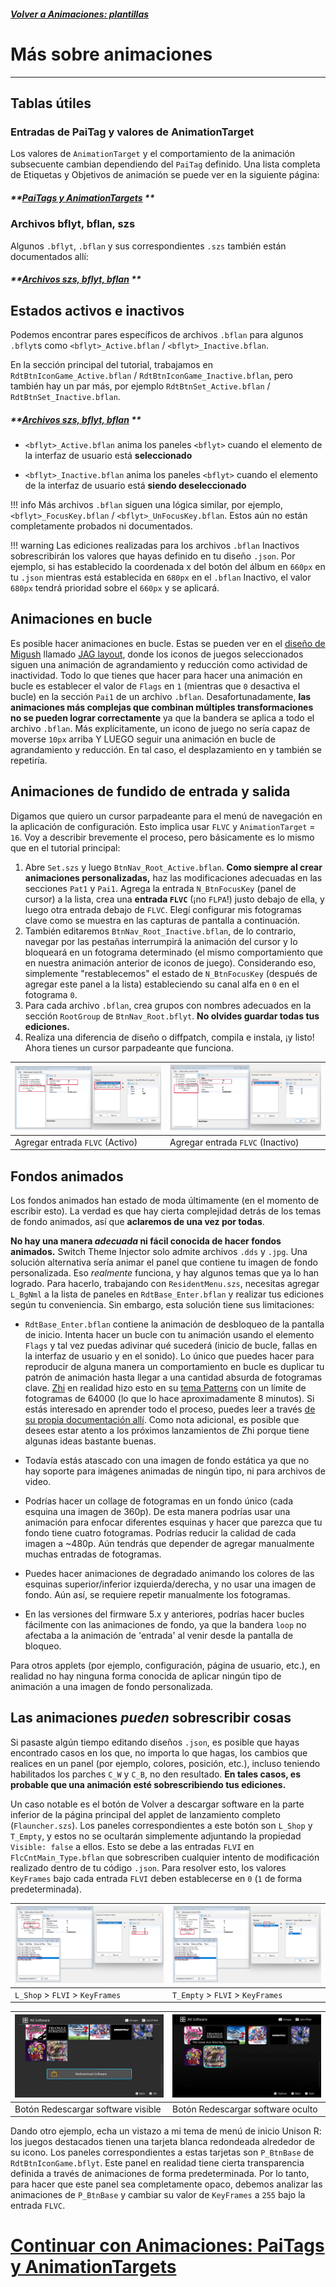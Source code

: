 #####  [Volver a Animaciones: plantillas](anim-templates.md)

# Más sobre animaciones
---

## Tablas útiles

### Entradas de PaiTag y valores de AnimationTarget

Los valores de `AnimationTarget` y el comportamiento de la animación subsecuente cambian dependiendo del `PaiTag` definido. Una lista completa de Etiquetas y Objetivos de animación se puede ver en la siguiente página:

##### **[PaiTags y AnimationTargets](./paitags-and-targets.md) **

### Archivos bflyt, bflan, szs

Algunos `.bflyt`, `.bflan` y sus correspondientes `.szs` también están documentados allí:

##### **[Archivos szs, bflyt, bflan](./szs-bflyt-bflan.md) **

## Estados activos e inactivos

Podemos encontrar pares específicos de archivos `.bflan` para algunos `.bflyt`s como `<bflyt>_Active.bflan` / `<bflyt>_Inactive.bflan`.

En la sección principal del tutorial, trabajamos en `RdtBtnIconGame_Active.bflan` / `RdtBtnIconGame_Inactive.bflan`, pero también hay un par más, por ejemplo `RdtBtnSet_Active.bflan` / `RdtBtnSet_Inactive.bflan`.

##### **[Archivos szs, bflyt, bflan](./szs-bflyt-bflan.md) **

- `<bflyt>_Active.bflan` anima los paneles `<bflyt>` cuando el elemento de la interfaz de usuario está **seleccionado**

- `<bflyt>_Inactive.bflan` anima los paneles `<bflyt>` cuando el elemento de la interfaz de usuario está **siendo deseleccionado**

!!! info
      Más archivos `.bflan` siguen una lógica similar, por ejemplo, `<bflyt>_FocusKey.bflan` / `<bflyt>_UnFocusKey.bflan`. Estos aún no están completamente probados ni documentados.

!!! warning
      Las ediciones realizadas para los archivos `.bflan` Inactivos sobrescribirán los valores que hayas definido en tu diseño `.json`. Por ejemplo, si has establecido la coordenada x del botón del álbum en `660px` en tu `.json` mientras está establecida en `680px` en el `.bflan` Inactivo, el valor `680px` tendrá prioridad sobre el `660px` y se aplicará.

## Animaciones en bucle

Es posible hacer animaciones en bucle. Estas se pueden ver en el [diseño de Migush](https://themezer.net/creators/123859829453357056) llamado [JAG layout](https://themezer.net/layouts/homemenu/JAG-Layout-2), donde los iconos de juegos seleccionados siguen una animación de agrandamiento y reducción como actividad de inactividad. Todo lo que tienes que hacer para hacer una animación en bucle es establecer el valor de `Flags` en `1` (mientras que `0` desactiva el bucle) en la sección `Pai1` de un archivo `.bflan`. Desafortunadamente, **las animaciones más complejas que combinan múltiples transformaciones no se pueden lograr correctamente** ya que la bandera se aplica a todo el archivo `.bflan`. Más explícitamente, un icono de juego no sería capaz de moverse `10px` arriba Y LUEGO seguir una animación en bucle de agrandamiento y reducción. En tal caso, el desplazamiento en y también se repetiría.

## Animaciones de fundido de entrada y salida

Digamos que quiero un cursor parpadeante para el menú de navegación en la aplicación de configuración. Esto implica usar `FLVC` y `AnimationTarget` = `16`. Voy a describir brevemente el proceso, pero básicamente es lo mismo que en el tutorial principal:

1. Abre `Set.szs` y luego `BtnNav_Root_Active.bflan`. **Como siempre al crear animaciones personalizadas,** haz las modificaciones adecuadas en las secciones `Pat1` y `Pai1`. Agrega la entrada `N_BtnFocusKey` (panel de cursor) a la lista, crea una **entrada `FLVC`** (¡no `FLPA`!) justo debajo de ella, y luego otra entrada debajo de `FLVC`. Elegí configurar mis fotogramas clave como se muestra en las capturas de pantalla a continuación.
2. También editaremos `BtnNav_Root_Inactive.bflan`, de lo contrario, navegar por las pestañas interrumpirá la animación del cursor y lo bloqueará en un fotograma determinado (el mismo comportamiento que en nuestra animación anterior de iconos de juego). Considerando eso, simplemente "restablecemos" el estado de `N_BtnFocusKey` (después de agregar este panel a la lista) estableciendo su canal alfa en `0` en el fotograma `0`.
3. Para cada archivo `.bflan`, crea grupos con nombres adecuados en la sección `RootGroup` de `BtnNav_Root.bflyt`. **No olvides guardar todas tus ediciones.**
4. Realiza una diferencia de diseño o diffpatch, compila e instala, ¡y listo! Ahora tienes un cursor parpadeante que funciona.

| ![Configuración (1)](tuto14.jpg "Configuración (1)") | ![Configuración (2)](tuto15.jpg "Configuración (2)") |
|------------------------------------------------------|------------------------------------------------------|
| Agregar entrada `FLVC` (Activo)                      | Agregar entrada `FLVC` (Inactivo)                    |

## Fondos animados

Los fondos animados han estado de moda últimamente (en el momento de escribir esto). La verdad es que hay cierta complejidad detrás de los temas de fondo animados, así que **aclaremos de una vez por todas**.

**No hay una manera *adecuada* ni fácil conocida de hacer fondos animados.** Switch Theme Injector solo admite archivos `.dds` y `.jpg`.
Una solución alternativa sería animar el panel que contiene tu imagen de fondo personalizada. Eso *realmente* funciona, y hay algunos temas que ya lo han logrado. Para hacerlo, trabajando con `ResidentMenu.szs`, necesitas agregar `L_BgNml` a la lista de paneles en `RdtBase_Enter.bflan` y realizar tus ediciones según tu conveniencia. Sin embargo, esta solución tiene sus limitaciones:


- `RdtBase_Enter.bflan` contiene la animación de desbloqueo de la pantalla de inicio. Intenta hacer un bucle con tu animación usando el elemento `Flags` y tal vez puedas adivinar qué sucederá (inicio de bucle, fallas en la interfaz de usuario y en el sonido). Lo único que puedes hacer para reproducir de alguna manera un comportamiento en bucle es duplicar tu patrón de animación hasta llegar a una cantidad absurda de fotogramas clave. [Zhi](https://themezer.net/creators/239384767785730048) en realidad hizo esto en su [tema Patterns](https://themezer.net/packs/Patterns.-58f) con un límite de fotogramas de 64000 (lo que lo hace aproximadamente 8 minutos). Si estás interesado en aprender todo el proceso, puedes leer a través [de su propia documentación allí](/PatternsTraducido.md). Como nota adicional, es posible que desees estar atento a los próximos lanzamientos de Zhi porque tiene algunas ideas bastante buenas.

- Todavía estás atascado con una imagen de fondo estática ya que no hay soporte para imágenes animadas de ningún tipo, ni para archivos de video.
- Podrías hacer un collage de fotogramas en un fondo único (cada esquina una imagen de 360p). De esta manera podrías usar una animación para enfocar diferentes esquinas y hacer que parezca que tu fondo tiene cuatro fotogramas. Podrías reducir la calidad de cada imagen a ~480p. Aún tendrás que depender de agregar manualmente muchas entradas de fotogramas.
- Puedes hacer animaciones de degradado animando los colores de las esquinas superior/inferior izquierda/derecha, y no usar una imagen de fondo. Aún así, se requiere repetir manualmente los fotogramas.
- En las versiones del firmware 5.x y anteriores, podrías hacer bucles fácilmente con las animaciones de fondo, ya que la bandera `loop` no afectaba a la animación de 'entrada' al venir desde la pantalla de bloqueo.

Para otros applets (por ejemplo, configuración, página de usuario, etc.), en realidad no hay ninguna forma conocida de aplicar ningún tipo de animación a una imagen de fondo personalizada.

## Las animaciones *pueden* sobrescribir cosas

Si pasaste algún tiempo editando diseños `.json`, es posible que hayas encontrado casos en los que, no importa lo que hagas, los cambios que realices en un panel (por ejemplo, colores, posición, etc.), incluso teniendo habilitados los parches `C_W` y `C_B`, no den resultado. **En tales casos, es probable que una animación esté sobrescribiendo tus ediciones.**

Un caso notable es el botón de Volver a descargar software en la parte inferior de la página principal del applet de lanzamiento completo (`Flauncher.szs`). Los paneles correspondientes a este botón son `L_Shop` y `T_Empty`, y estos no se ocultarán simplemente adjuntando la propiedad `Visible: false` a ellos. Esto se debe a las entradas `FLVI` en `FlcCntMain_Type.bflan` que sobrescriben cualquier intento de modificación realizado dentro de tu código `.json`. Para resolver esto, los valores `KeyFrames` bajo cada entrada `FLVI` deben establecerse en `0` (`1` de forma predeterminada).


| ![Shop (1)](tuto16.jpg "Shop (1)") | ![Full launcher (2)](tuto17.jpg "Shop (2)") |
|------------------------------------|---------------------------------------------|
| `L_Shop` > `FLVI` > `KeyFrames`    | `T_Empty` > `FLVI` > `KeyFrames`            |

| ![Full launcher (1)](flaunch1.jpg "Full launcher (1)") | ![Full launcher (2)](flaunch2.jpg "Full launcher (2)") |
|--------------------------------------------------------|--------------------------------------------------------|
| Botón Redescargar software visible                      | Botón Redescargar software oculto                      |

Dando otro ejemplo, echa un vistazo a mi tema de menú de inicio Unison R: los juegos destacados tienen una tarjeta blanca redondeada alrededor de su icono. Los paneles correspondientes a estas tarjetas son `P_BtnBase` de `RdtBtnIconGame.bflyt`. Este panel en realidad tiene cierta transparencia definida a través de animaciones de forma predeterminada. Por lo tanto, para hacer que este panel sea completamente opaco, debemos analizar las animaciones de `P_BtnBase` y cambiar su valor de `KeyFrames` a `255` bajo la entrada `FLVC`.

# [Continuar con Animaciones: PaiTags y AnimationTargets](./paitags-and-targets.md) 
